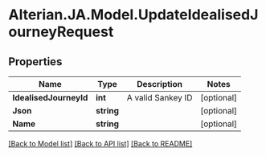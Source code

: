# Alterian.JA.Model.UpdateIdealisedJourneyRequest

## Properties

Name | Type | Description | Notes
------------ | ------------- | ------------- | -------------
**IdealisedJourneyId** | **int** | A valid Sankey ID | [optional] 
**Json** | **string** |  | [optional] 
**Name** | **string** |  | [optional] 

[[Back to Model list]](../README.md#documentation-for-models) [[Back to API list]](../README.md#documentation-for-api-endpoints) [[Back to README]](../README.md)

